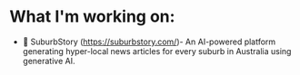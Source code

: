 # What I'm working on:
- 📰 SuburbStory (https://suburbstory.com/)- An AI-powered platform generating hyper-local news articles for every suburb in Australia using generative AI.
